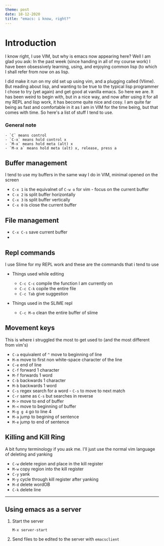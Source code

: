 ```yaml
---
theme: post
date: 18-12-2020
title: "emacs: i know, right?"
---
```


# Introduction

I know right, I use VIM, but why is emacs now appearing here? Well I am glad
you ask: In the past week (since handing in all of my course work) I have been
obsessively learning, using, and enjoying common lisp (to which I shall refer
from now on as lisp.

I did make it run on my old set up using vim, and a plugging called (Vlime).
But reading about lisp, and wanting to be true to the typical lisp programmer I
chose to try (yet again) and get good at vanilla emacs. So here we are. It has
been weird to begin with, but in a nice way, and now after using it for all my
REPL and lisp work, it has become quite nice and cosy. I am quite far being as
fast and comfortable in it as I am in VIM for the time being, but that comes
with time. So here's a list of stuff I tend to use. 

### General note

    - `C` means control
    - `C-x` means hold control x
    - `M-x` means hold meta (alt) x
    - `M-x a` means hold meta (alt) x, release, press a

## Buffer management

I tend to use my buffers in the same way I do in VIM, minimal opened on the
screen

   - `C-x 1` is the equivalnet of `C-w o` for vim - focus on the current buffer
   - `C-x 2` is split buffer horizontally
   - `C-x 3` is split buffer vertically
   - `C-x 0` is close the current buffer   

## File management

   - `C-x C-s` save current buffer
   -

## Repl commands

I use Slime for my REPL work and these are the commands that i tend to use

- Things used while editing
  - `C-c C-c` compile the function I am currently on
  - `C-c C-k` copile the entire file
  - `C-c Tab` give suggestion

- Things used in the SLIME repl
  - `C-c M-o` clean the entire buffer of slime

## Movement keys

This is where i struggled the most to get used to (and the most different from
vim's)

- `C-a` equivalent of `^` move to beginning of line
- `M-m` move to first non white-space character of the line
- `C-e` end of line
- `C-f` forward 1 character
- `M-f` forwards 1 word
- `C-b` backwards 1 character
- `M-b` backwards 1 word
- `C-s` regex search for a word - `C-s` to move to next match
- `C-r` same as `C-s` but searches in reverse
- `M->` move to end of buffer
- `M-<` move to beginning of buffer
- `M-g g 4` go to line 4
- `M-a` jump to begining of sentence
- `M-e` jump to end of sentence

## Killing and Kill Ring

A bit funny terminology if you ask me. I'll just use the normal vim language of
deleting and yanking

- `C-w` delete region and place in the kill register
- `M-w` copy region into the kill register
- `C-y` yank
- `M-y` cycle through kill register after yanking
- `M-d` delete wordOB
- `C-k` delete line

---

## Using emacs as a server

1. Start the server 

   `M-x server-start`

2. Send files to be edited to the server with `emacsclient`

